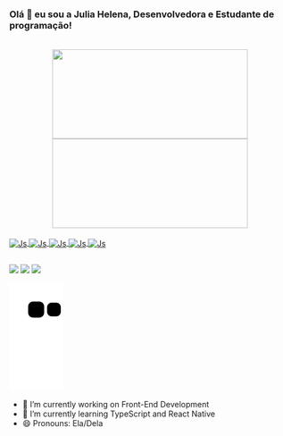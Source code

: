 ### Olá 👋 eu sou a Julia Helena, Desenvolvedora e Estudante de programação!
<br>
<div align="center">
<a href="https://github.com/Juhxd">
 <img align="center" height="160em" width="350" src="https://github-readme-stats.vercel.app/api?username=Juhxd&show_icons=true&theme=midnight-purple&hide=contribs,prs,issues&"/>
  <img align="center" height="160em" width=350src="https://github-readme-stats.vercel.app/api/top-langs/?username=Juhxd&layout=compact&langs_count=7&theme=midnight-purple"/>
 

 
  
</div>
<div style="display: inline_block"><br>
 <img align="center" alt="Js" height="30" width="40" src="https://cdn.jsdelivr.net/gh/devicons/devicon/icons/csharp/csharp-original.svg">
 <img align="center" alt="Js" height="30" width="40" src="https://cdn.jsdelivr.net/gh/devicons/devicon/icons/c/c-original.svg">
 <img align="center" alt="Js" height="30" width="40" src="https://cdn.jsdelivr.net/gh/devicons/devicon/icons/git/git-original.svg"">
 <img align="center" alt="Js" height="30" width="40" src="https://cdn.jsdelivr.net/gh/devicons/devicon/icons/dotnetcore/dotnetcore-original.svg"">
 <img align="center" alt="Js" height="30" width="40" src="https://cdn.jsdelivr.net/gh/devicons/devicon/icons/visualstudio/visualstudio-plain.svg"">
                                                                                                                                                  
<div>
                                                                                                                                                  
 ##
                                                                                                                                                  
 <div>
  <a href = "mailto:contato.juliahsantana@gmail.com"><img src="https://img.shields.io/badge/-Gmail-%23333?style=for-the-badge&logo=gmail&logoColor=white" target="_blank"></a>
  <a href="https://www.linkedin.com/in/julia-h-99bb39137/" target="_blank"><img src="https://img.shields.io/badge/-LinkedIn-%230077B5?style=for-the-badge&logo=linkedin&logoColor=white" target="_blank"></a> 
  <a href="#" target="_blank"><img src="https://img.shields.io/badge/Discord-7289DA?style=for-the-badge&logo=discord&logoColor=white" target="_blank"></a>
 
  ![Snake animation](https://github.com/rafaballerini/rafaballerini/blob/output/github-contribution-grid-snake.svg)
 
</div>


- 🔭 I’m currently working on Front-End Development
- 🌱 I’m currently learning TypeScript and React Native
- 😄 Pronouns: Ela/Dela
